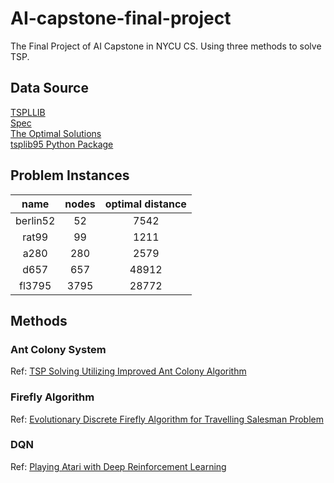 # AI-capstone-final-project
The Final Project of AI Capstone in NYCU CS. Using three methods to solve TSP.

## Data Source

[TSPLLIB](http://comopt.ifi.uni-heidelberg.de/software/TSPLIB95/)  
[Spec](http://comopt.ifi.uni-heidelberg.de/software/TSPLIB95/tsp95.pdf)  
[The Optimal Solutions](http://comopt.ifi.uni-heidelberg.de/software/TSPLIB95/STSP.html)  
[tsplib95 Python Package](https://pypi.org/project/tsplib95/)  


## Problem Instances

| **name** | **nodes** | **optimal distance** |
|:--------:|:---------:|:--------------------:|
| berlin52 |     52    |         7542         |
|  rat99   |    99     |         1211         |
|   a280   |    280    |         2579         |
|   d657   |    657    |         48912        |
|  fl3795  |    3795   |         28772        |

## Methods

### Ant Colony System

Ref: [TSP Solving Utilizing Improved Ant Colony Algorithm](https://iopscience.iop.org/article/10.1088/1742-6596/2129/1/012026/pdf)

### Firefly Algorithm

Ref: [Evolutionary Discrete Firefly Algorithm for Travelling Salesman Problem](https://link.springer.com/chapter/10.1007/978-3-642-23857-4_38)

### DQN

Ref: [Playing Atari with Deep Reinforcement Learning](https://arxiv.org/abs/1312.5602)
